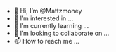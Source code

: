 - 👋 Hi, I’m @Mattzmoney
- 👀 I’m interested in ...
- 🌱 I’m currently learning ...
- 💞️ I’m looking to collaborate on ...
- 📫 How to reach me ...

<!---
Mattzmoney/Mattzmoney is a ✨ special ✨ repository because its `README.md` (this file) appears on your GitHub profile.
You can click the Preview link to take a look at your changes.
--->
